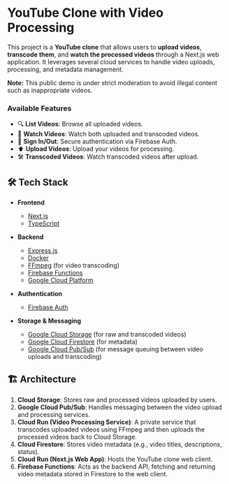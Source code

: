 # YouTube Clone with Video Processing

This project is a **YouTube clone** that allows users to **upload videos**, **transcode them**, and **watch the processed videos** through a Next.js web application. It leverages several cloud services to handle video uploads, processing, and metadata management.


**Note:** This public demo is under strict moderation to avoid illegal content such as inappropriate videos.

### Available Features

- 🔍 **List Videos**: Browse all uploaded videos.
- 🎥 **Watch Videos**: Watch both uploaded and transcoded videos.
- 👤 **Sign In/Out**: Secure authentication via Firebase Auth.
- ⬆️ **Upload Videos**: Upload your videos for processing.
- 🛠️ **Transcoded Videos**: Watch transcoded videos after upload.

## 🛠️ Tech Stack

- **Frontend**
  - [Next.js](https://nextjs.org/)
  - [TypeScript](https://www.typescriptlang.org/)

- **Backend**
  - [Express.js](https://expressjs.com/)
  - [Docker](https://www.docker.com/)
  - [FFmpeg](https://ffmpeg.org/) (for video transcoding)
  - [Firebase Functions](https://firebase.google.com/docs/functions)
  - [Google Cloud Platform](https://cloud.google.com/run)

- **Authentication**
  - [Firebase Auth](https://firebase.google.com/docs/auth)

- **Storage & Messaging**
  - [Google Cloud Storage](https://cloud.google.com/storage) (for raw and transcoded videos)
  - [Google Cloud Firestore](https://firebase.google.com/docs/firestore) (for metadata)
  - [Google Cloud Pub/Sub](https://cloud.google.com/pubsub) (for message queuing between video uploads and transcoding)

## 🏗️ Architecture


1. **Cloud Storage**: Stores raw and processed videos uploaded by users.
2. **Google Cloud Pub/Sub**: Handles messaging between the video upload and processing services.
3. **Cloud Run (Video Processing Service)**: A private service that transcodes uploaded videos using FFmpeg and then uploads the processed videos back to Cloud Storage.
4. **Cloud Firestore**: Stores video metadata (e.g., video titles, descriptions, status).
5. **Cloud Run (Next.js Web App)**: Hosts the YouTube clone web client.
6. **Firebase Functions**: Acts as the backend API, fetching and returning video metadata stored in Firestore to the web client.